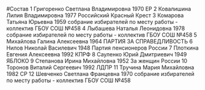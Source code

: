 #Состав
1 Григоренко Светлана Владимировна 1970 ЕР
2 Ковалишина Лилия Владимировна 1977 Российский Красный Крест
3 Комарова Татьяна Юрьевна 1959 собрание избирателей по месту работы - коллектив ГБОУ СОШ №458
4 Лыбашева Наталья Леонидовна 1978 собрание избирателей по месту работы - коллектив ГБОУ СОШ №458
5 Михайлова Галина Алексеевна 1964 ПАРТИЯ ЗА СПРАВЕДЛИВОСТЬ
6 Нилов Николай Василевич 1948 Партия пенсионеров России
7 Плоткина Евгения Алексеевна 1992 КПРФ
8 Сауленко Юрий Дмитриевич 1949 ЯБЛОКО
9 Степанова Ирина Михайловна 1952 За женщин России
10 Торонов Виталий Сергеевич 1992 ЛДПР
11 Тручина Мария Михайловна 1982 СР
12 Шевченко Светлана Францевна 1970 собрание избирателей по месту работы - коллектив ГБОУ СОШ №458

